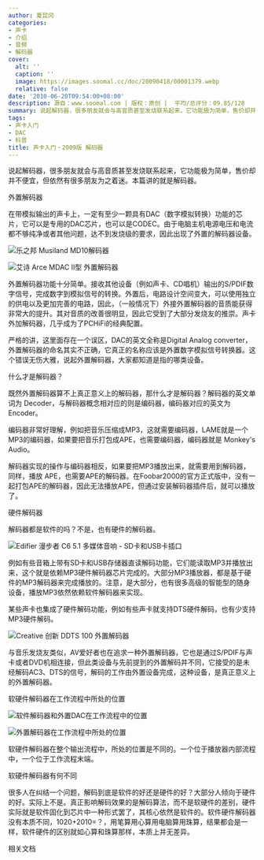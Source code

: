 ```yaml
---
author: 夏昆冈
categories:
- 声卡
- 介绍
- 音频
- 解码器
cover:
  alt: ''
  caption: ''
  image: https://images.soomal.cc/doc/20090418/00001379.webp
  relative: false
date: '2010-06-20T09:54:00+08:00'
description: 源自：www.soomal.com | 版权：原创 |  平均/总评分：09.85/128
summary: 说起解码器，很多朋友就会与高音质甚至发烧联系起来，它功能极为简单，售价却并不便宜，但依然有很多朋友为之着迷。本篇讲的就是解码器。很多人在纠结一个问题，解码到底是软件的好还是硬件的好？大部分人倾向于硬件的好……
tags:
- 声卡入门
- DAC
- 科普
title: 声卡入门・2009版 解码器
---
```


说起解码器，很多朋友就会与高音质甚至发烧联系起来，它功能极为简单，售价却并不便宜，但依然有很多朋友为之着迷。本篇讲的就是解码器。



外置解码器



在带模拟输出的声卡上，一定有至少一颗具有DAC（数字模拟转换）功能的芯片，它可以是专用的DAC芯片，也可以是CODEC。由于电脑主机电源电压和电流都不够纯净或者其他问题，达不到发烧级的要求，因此出现了外置的解码器设备。



![乐之邦 Musiland MD10解码器](https://images.soomal.cc/doc/20090418/00001379.webp)



![艾诗 Arce MDAC II型 外置解码器](https://images.soomal.cc/doc/20100526/00005642.webp)



外置解码器功能十分简单。接收其他设备（例如声卡、CD唱机）输出的S/PDIF数字信号，完成数字到模拟信号的转换。外置后，电路设计空间变大，可以使用独立的供电以及更加完善的电路，因此，（一般情况下）外接外置解码器的音质能获得非常大的提升。其对音质的改善很明显，因此它受到了大部分发烧友的推崇。声卡外加解码器，几乎成为了PCHiFi的经典配置。



严格的讲，这里面存在一个误区，DAC的英文全称是Digital Analog 
converter，外置解码器的命名其实不正确，它真正的名称应该是外置数字模拟信号转换器。这个错误无伤大雅，说起外置解码器，大家都知道是指的哪类设备。



什么才是解码器？



既然外置解码器算不上真正意义上的解码器，那什么才是解码器？解码器的英文单词为 
Decoder，与解码器概念相对应的则是编码器，编码器对应的英文为Encoder。



编码器非常好理解，例如把音乐压缩成MP3，这就需要编码器，LAME就是一个MP3的编码器，如果要把音乐打包成APE，也需要编码器，编码器就是 
Monkey's Audio。



解码器实现的操作与编码器相反，如果要把MP3播放出来，就需要用到解码器，同样，播放 
APE，也需要APE的解码器。在Foobar2000的官方正式版中，没有一起打包APE的解码器，因此无法播放APE，但通过安装解码器插件后，就可以播放了。



硬件解码器



解码器都是软件的吗？不是，也有硬件的解码器。



![Edifier 漫步者 C6 5.1 多媒体音响 - SD卡和USB卡插口](https://images.soomal.cc/doc/20100106/00003553.webp)



例如有些音箱上带有SD卡和USB存储器直读解码功能，它们能读取MP3并播放出来，这个就是依赖MP3硬件解码器芯片完成的。大部分MP3播放器，都是基于硬件的MP3解码器来完成播放的。注意，是大部分，也有很多高级的智能型的随身设备，播放MP3依然依赖软件解码器来实现。



某些声卡也集成了硬件解码功能，例如有些声卡就支持DTS硬件解码，也有少支持MP3硬件解码。



![Creative 创新 DDTS 100 外置解码器](https://images.soomal.cc/doc/20100403/00004832.webp)



与音乐发烧友类似，AV爱好者也在追求一种外置解码器，它也是通过S/PDIF与声卡或者DVD机相连接，但此类设备与先前提到的外置解码并不同，它接受的是未经解码AC3、DTS的信号，解码的工作由外置设备完成，这种设备，是真正意义上的外置解码器。



软硬件解码器在工作流程中所处的位置



![软件解码器和外置DAC在工作流程中的位置](https://images.soomal.cc/doc/20100403/00004833.webp)



![外置解码器在工作流程中所处的位置](https://images.soomal.cc/doc/20100403/00004834.webp)



软硬件解码器在整个输出流程中，所处的位置是不同的。一个位于播放器内部流程中，一个位于工作流程末端。



软硬件解码器有何不同



很多人在纠结一个问题，解码到底是软件的好还是硬件的好？大部分人倾向于硬件的好。实际上不是。真正影响解码效果的是解码算法，而不是软硬件的差别，硬件实际就是软件固化到芯片中一种形式罢了，其核心依然是软件的。软件硬件解码器没有本质不同，1020+2010=？，用笔算用心算用电脑算用珠算，结果都会是一样，软件硬件的区别就如心算和珠算那样，本质上并无差异。



相关文档